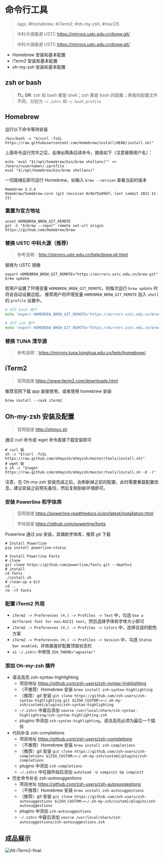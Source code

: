 # 命令行工具

> tags: #Homebrew; #iTerm2; #oh-my-zsh; #macOS

> 中科大镜像源 USTC <https://mirrors.ustc.edu.cn/brew.git/>
>
> 中科大镜像源 USTC <https://mirrors.ustc.edu.cn/brew.git/>

* Homebrew 安装和基本配置
* iTerm2 安装和基本配置
* oh-my-zsh 安装和基本配置

## zsh or bash

> **TL; DR**: zsh 和 bash 都是 shell；zsh 算是 bash 的超集；两者的配置文件不同，分别为 `~/.zshrc` 和 `~/.bash_profile`

## Homebrew

运行以下命令等待安装

```shell
/bin/bash -c "$(curl -fsSL https://raw.githubusercontent.com/Homebrew/install/HEAD/install.sh)"
```

上面命令运行完毕之后，会弹出两条后续命令，摘录如下（注意替换用户名）：

```shell
echo 'eval "$(/opt/homebrew/bin/brew shellenv)"' >> /Users/<username>/.zprofile
eval "$(/opt/homebrew/bin/brew shellenv)"
```

一切就绪后即可运行 Homebrew。如输入 `brew --version` 查看当前的版本

```plain
Homebrew 3.3.4
Homebrew/homebrew-core (git revision 0c0e75a99d7; last commit 2021-11-21)
```

### 重置为官方地址

```shell
unset HOMEBREW_BREW_GIT_REMOTE
git -C "$(brew --repo)" remote set-url origin https://github.com/Homebrew/brew
```

### 替换 USTC 中科大源（推荐）

> 参考说明：<http://mirrors.ustc.edu.cn/help/brew.git.html>

替换为 USTC 镜像

```shell
export HOMEBREW_BREW_GIT_REMOTE="https://mirrors.ustc.edu.cn/brew.git"
brew update
```

若用户设置了环境变量 `HOMEBREW_BREW_GIT_REMOTE`，则每次运行 `brew update` 时将会自动设置远程。 推荐用户将环境变量 `HOMEBREW_BREW_GIT_REMOTE` 加入 `shell` 的 `profile` 设置中。

```bash
# 对于 bash 用户
echo 'export HOMEBREW_BREW_GIT_REMOTE="https://mirrors.ustc.edu.cn/brew.git"' >> ~/.bash_profile
```

```zsh
# 对于 zsh 用户
echo 'export HOMEBREW_BREW_GIT_REMOTE="https://mirrors.ustc.edu.cn/brew.git"' >> ~/.zshrc
```

### 替换 TUNA 清华源

> 参考说明：<https://mirrors.tuna.tsinghua.edu.cn/help/homebrew/>

## iTerm2

> 官网链接 <https://www.iterm2.com/downloads.html>

推荐官网下载 app 直接使用，或者使用 homebrew 安装

```shell
brew install --cask iterm2
```

## Oh-my-zsh 安装及配置

> 官网链接 <http://ohmyz.sh>

通过 curl 命令或 wget 命令直接下载安装即可

```shell
# curl 版
sh -c "$(curl -fsSL https://raw.github.com/ohmyzsh/ohmyzsh/master/tools/install.sh)"
# wget 版
$ sh -c "$(wget https://raw.github.com/ohmyzsh/ohmyzsh/master/tools/install.sh -O -)"
```

注意，在 Oh-my-zsh 安装完成之后，会刷新掉之前的配置，此时需要重载配置信息。建议安装之前预先备份，然后复制到新环境即可。

### 安装 Powerline 和字体库

> 官网链接 <https://powerline.readthedocs.io/en/latest/installation.html>
>
> 字体链接 <https://github.com/powerline/fonts>

Powerline 通过 pip 安装，其辅助字体库，推荐 git 下载

```shell
# Install Powerline
pip install powerline-status

# Install Powerline Fonts
# clone
git clone https://github.com/powerline/fonts.git --depth=1
# install
cd fonts
./install.sh
# clean-up a bit
cd ..
rm -rf fonts
```

### 配置 iTerm2 外观

* `iTerm2 -> Preferences (⌘,) -> Profiles -> Text` 中，勾选 `Use a different font for non-ASCII text`，然后选择字体和字体大小即可
* `iTerm2 -> Preferences (⌘,) -> Profiles -> Colors` 中，选择合适的配色方案
* `iTerm2 -> Preferences (⌘,) -> Profiles -> Session` 中，勾选 `Status bar enabled`，并依据喜好配置顶层状态栏
* `vi ~/.zshrc` 中修改 `ZSH_THEME="agnoster"`

### 添加 Oh-my-zsh 插件

* 语法高亮 zsh-syntax-highlighting
  * 项目地址 <https://github.com/zsh-users/zsh-syntax-highlighting>
  * （不推荐）Homebrew 安装 `brew install zsh-syntax-highlighting`
  * （推荐）git 安装 `git clone https://github.com/zsh-users/zsh-syntax-highlighting.git ${ZSH_CUSTOM:=~/.oh-my-zsh/custom}/plugins/zsh-syntax-highlighting`
  * `~/.zshrc` 中最后添加 `source /usr/local/share/zsh-syntax-highlighting/zsh-syntax-highlighting.zsh`
  * plugins 中添加 `zsh-syntax-highlighting`，语法高亮必须为最后一个插件
* 代码补全 zsh-completions
  * 项目地址 <https://github.com/zsh-users/zsh-completions>
  * （不推荐）Homebrew 安装 `brew install zsh-completions`
  * （推荐）git 安装 `git clone https://github.com/zsh-users/zsh-completions ${ZSH_CUSTOM:=~/.oh-my-zsh/custom}/plugins/zsh-completions`
  * plugins 中添加 `zsh-completions`
  * `~/.zshrc` 中在插件段后添加 `autoload -U compinit && compinit`
* 历史命令补全 zsh-autosuggestions
  * 项目地址 <https://github.com/zsh-users/zsh-autosuggestions>
  * （不推荐）Homebrew 安装 `brew install zsh-autosuggestions`
  * （推荐）git 安装 `git clone https://github.com/zsh-users/zsh-autosuggestions ${ZSH_CUSTOM:=~/.oh-my-zsh/custom}/plugins/zsh-autosuggestions`
  * plugins 中添加 `zsh-autosuggestions`
  * `~/.zshrc` 中最后添加 `source /usr/local/share/zsh-autosuggestions/zsh-autosuggestions.zsh`

## 成品展示

![Alt iTerm2-final][figure-01]

<!-- img data begin -->

<!-- offline version begin -->
<!-- [figure-01]: ./../../images/2021/11/iTerm2-final.png "iTerm2 final" -->
<!-- offline version end -->

<!-- online version begin -->
[figure-01]: https://polossk.github.io/imgs/2021/11/iTerm2-final.png "iTerm2 final"
<!-- online version end -->

<!-- img data end -->
